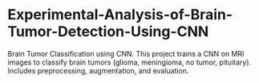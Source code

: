 # Experimental-Analysis-of-Brain-Tumor-Detection-Using-CNN
Brain Tumor Classification using CNN. This project trains a CNN on MRI images to classify brain tumors (glioma, meningioma, no tumor, pituitary). Includes preprocessing, augmentation, and evaluation.
